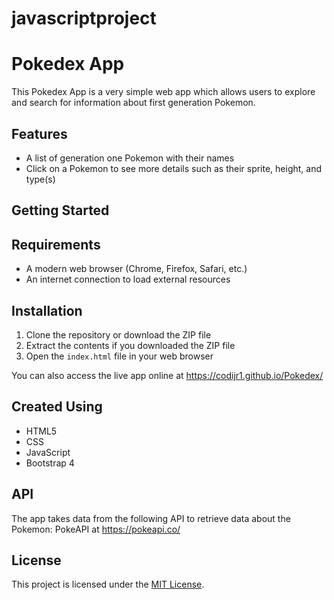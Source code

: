 # javascriptproject
# Pokedex App

This Pokedex App is a very simple web app which allows users to explore and search for information about first generation Pokemon.

## Features

- A list of generation one Pokemon with their names
- Click on a Pokemon to see more details such as their sprite, height, and type(s)
## Getting Started

## Requirements

- A modern web browser (Chrome, Firefox, Safari, etc.)
- An internet connection to load external resources

## Installation

1. Clone the repository or download the ZIP file
2. Extract the contents if you downloaded the ZIP file
3. Open the `index.html` file in your web browser

You can also access the live app online at https://codijr1.github.io/Pokedex/

## Created Using

- HTML5
- CSS
- JavaScript
- Bootstrap 4

## API

The app takes data from the following API to retrieve data about the Pokemon:
PokeAPI at https://pokeapi.co/

## License
This project is licensed under the [MIT License](LICENSE.md).